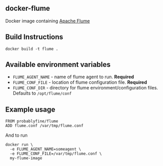 ## docker-flume

  Docker image containing [Apache Flume](https://flume.apache.org/)

## Build Instructions

    docker build -t flume .

## Available environment variables

 * `FLUME_AGENT_NAME` - name of flume agent to run. **Required**
 * `FLUME_CONF_FILE` - location of flume configuration file. **Required**
 * `FLUME_CONF_DIR` - directory for flume environment/configuration files. Defaults to `/opt/flume/conf`

## Example usage

    FROM probablyfine/flume
    ADD flume.conf /var/tmp/flume.conf

And to run

    docker run \
      -e FLUME_AGENT_NAME=someagent \
      -e FLUME_CONF_FILE=/var/tmp/flume.conf \
      my-flume-image

